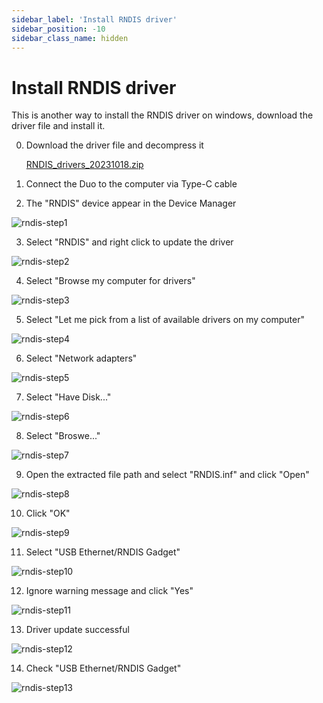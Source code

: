 ```yaml
---
sidebar_label: 'Install RNDIS driver'
sidebar_position: -10
sidebar_class_name: hidden
---
```


# Install RNDIS driver

This is another way to install the RNDIS driver on windows, download the driver file and install it.

0. Download the driver file and decompress it

   [RNDIS_drivers_20231018.zip](https://github.com/milkv-duo/duo-files/raw/main/others/RNDIS_drivers_20231018.zip)

1. Connect the Duo to the computer via Type-C cable

2. The "RNDIS" device appear in the Device Manager

![rndis-step1](/docs/duo/rndis-b1.png)

3. Select "RNDIS" and right click to update the driver

![rndis-step2](/docs/duo/rndis-b2.png)

4. Select "Browse my computer for drivers"

![rndis-step3](/docs/duo/rndis-b3.png)

5. Select "Let me pick from a list of available drivers on my computer"

![rndis-step4](/docs/duo/rndis-b4.png)

6. Select "Network adapters"

![rndis-step5](/docs/duo/rndis-b5.png)

7. Select "Have Disk..."

![rndis-step6](/docs/duo/rndis-b6.png)

8. Select "Broswe..."

![rndis-step7](/docs/duo/rndis-b7.png)

9. Open the extracted file path and select "RNDIS.inf" and click "Open"

![rndis-step8](/docs/duo/rndis-b8.png)

10. Click "OK"

![rndis-step9](/docs/duo/rndis-b9.png)

11. Select "USB Ethernet/RNDIS Gadget"

![rndis-step10](/docs/duo/rndis-b10.png)

12. Ignore warning message and click "Yes"

![rndis-step11](/docs/duo/rndis-b11.png)

13. Driver update successful

![rndis-step12](/docs/duo/rndis-b12.png)

14. Check "USB Ethernet/RNDIS Gadget"

![rndis-step13](/docs/duo/rndis-b13.png)
